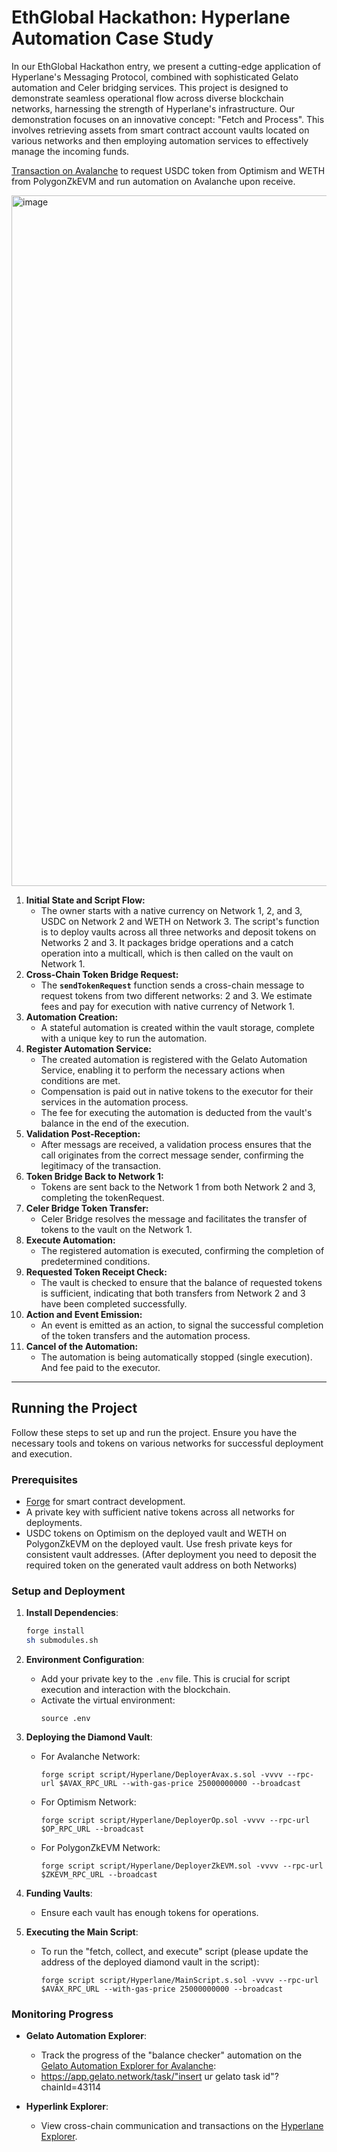 # EthGlobal Hackathon: Hyperlane Automation Case Study

In our EthGlobal Hackathon entry, we present a cutting-edge application of Hyperlane's Messaging Protocol, combined with sophisticated Gelato automation and Celer bridging services. This project is designed to demonstrate seamless operational flow across diverse blockchain networks, harnessing the strength of Hyperlane's infrastructure. Our demonstration focuses on an innovative concept: "Fetch and Process". This involves retrieving assets from smart contract account vaults located on various networks and then employing automation services to effectively manage the incoming funds.

[Transaction on Avalanche](https://explorer.hyperlane.xyz/message/0x0a615ef7aa48f42f7cf121147559d5636038d283c8f95e87e192460d4aff7517) to request USDC token from Optimism and WETH from PolygonZkEVM and run automation on Avalanche upon receive.

<img width="1105" alt="image" src="https://github.com/dittonetwork/ethglobal-hackathon-interchain/assets/121140761/d6e7e0e5-776b-4bcf-892f-0cbac7dfe9d4">




1. **Initial State and Script Flow:**
    - The owner starts with a native currency on Network 1, 2, and 3, USDC on Network 2 and WETH on Network 3. The script's function is to deploy vaults across all three networks and deposit tokens on Networks 2 and 3. It packages bridge operations and a catch operation into a multicall, which is then called on the vault on Network 1.
2. **Cross-Chain Token Bridge Request:**
    - The **`sendTokenRequest`** function sends a cross-chain message to request tokens from two different networks: 2 and 3. We estimate fees and pay for execution with native currency of Network 1.
3. **Automation Creation:**
    - A stateful automation is created within the vault storage, complete with a unique key to run the automation.
4. **Register Automation Service:**
    - The created automation is registered with the Gelato Automation Service, enabling it to perform the necessary actions when conditions are met.
    - Compensation is paid out in native tokens to the executor for their services in the automation process.
    - The fee for executing the automation is deducted from the vault's balance in the end of the execution.
5. **Validation Post-Reception:**
    - After messags are received, a validation process ensures that the call originates from the correct message sender, confirming the legitimacy of the transaction.
6. **Token Bridge Back to Network 1:**
    - Tokens are sent back to the Network 1 from both Network 2 and 3, completing the tokenRequest.
7. **Celer Bridge Token Transfer:**
    - Celer Bridge resolves the message and facilitates the transfer of tokens to the vault on the Network 1.
8. **Execute Automation:**
    - The registered automation is executed, confirming the completion of predetermined conditions.
9. **Requested Token Receipt Check:**
    - The vault is checked to ensure that the balance of requested tokens is sufficient, indicating that both transfers from Network 2 and 3 have been completed successfully.
10. **Action and Event Emission:**
    - An event is emitted as an action, to signal the successful completion of the token transfers and the automation process.
11. **Cancel of the Automation:**
    - The automation is being automatically stopped (single execution). And fee paid to the executor.
---

## Running the Project

Follow these steps to set up and run the project. Ensure you have the necessary tools and tokens on various networks for successful deployment and execution.

### Prerequisites
- [Forge](https://github.com/foundry-rs/foundry) for smart contract development.
- A private key with sufficient native tokens across all networks for deployments.
- USDC tokens on Optimism on the deployed vault and WETH on PolygonZkEVM on the deployed vault. Use fresh private keys for consistent vault addresses. (After deployment you need to deposit the required token on the generated vault address on both Networks)

### Setup and Deployment

1. **Install Dependencies**:
   ```bash
   forge install
   sh submodules.sh
   ```

2. **Environment Configuration**:
   - Add your private key to the `.env` file. This is crucial for script execution and interaction with the blockchain.
   - Activate the virtual environment:
     ```
     source .env
     ```

3. **Deploying the Diamond Vault**:
   - For Avalanche Network:
     ```
     forge script script/Hyperlane/DeployerAvax.s.sol -vvvv --rpc-url $AVAX_RPC_URL --with-gas-price 25000000000 --broadcast
     ```
   - For Optimism Network:
     ```
     forge script script/Hyperlane/DeployerOp.sol -vvvv --rpc-url $OP_RPC_URL --broadcast
     ```
   - For PolygonZkEVM Network:
     ```
     forge script script/Hyperlane/DeployerZkEVM.sol -vvvv --rpc-url $ZKEVM_RPC_URL --broadcast
     ```

4. **Funding Vaults**:
   - Ensure each vault has enough tokens for operations.

5. **Executing the Main Script**:
   - To run the "fetch, collect, and execute" script (please update the address of the deployed diamond vault in the script):
     ```
     forge script script/Hyperlane/MainScript.s.sol -vvvv --rpc-url $AVAX_RPC_URL --with-gas-price 25000000000 --broadcast
     ```

### Monitoring Progress

- **Gelato Automation Explorer**:
  - Track the progress of the "balance checker" automation on the [Gelato Automation Explorer for Avalanche](https://app.gelato.network/): 
  - https://app.gelato.network/task/"insert ur gelato task id"?chainId=43114

- **Hyperlink Explorer**:
  - View cross-chain communication and transactions on the [Hyperlane Explorer](https://explorer.hyperlane.xyz/).
